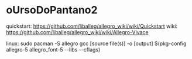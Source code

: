 # oUrsoDoPantano2

quickstart: https://github.com/liballeg/allegro_wiki/wiki/Quickstart
wiki: https://github.com/liballeg/allegro_wiki/wiki/Allegro-Vivace



linux:
sudo pacman -S allegro
gcc [source file(s)] -o [output] $(pkg-config allegro-5 allegro_font-5 --libs --cflags)
